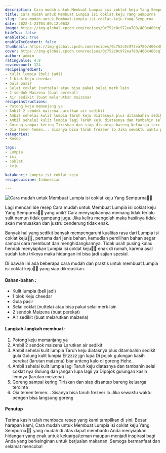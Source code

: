 ```yaml
---
description: Cara mudah untuk Membuat Lumpia isi coklat keju Yang Sempurna"
title: Cara mudah untuk Membuat Lumpia isi coklat keju Yang Sempurna
slug: Cara-mudah-untuk-Membuat-Lumpia-isi-coklat-keju-Yang-Sempurna
date: 2022-1-23T03:09:12.063Z
image: https://img-global.cpcdn.com/recipes/0c752c0c972ea780/400x400cq70/photo.jpg
hideToc: false
enableToc: true
enableTocContent: false
thumbnail: https://img-global.cpcdn.com/recipes/0c752c0c972ea780/400x400cq70/photo.jpg
cover: https://img-global.cpcdn.com/recipes/0c752c0c972ea780/400x400cq70/photo.jpg
author: admin
ratingvalue: 4.8
reviewcount: 124
recipeingredient:
- Kulit lumpia (beli jadi)
- 1 blok Keju cheedar
- Gula pasir
- Selai coklat (nuttela) atau bisa pakai selai merk lain
- 2 sendok Maizena (buat perekat)
- Air sedikit (buat melarutkan maizena)
recipeinstructions:
- Potong keju memanjang ya
- Ambil 2 sendok maizena Larutkan air sedikit
- Ambil sehelai kulit lumpia Taruh keju diatasnya plus ditambahin sedikit gula Gulung kulit lumpia Eitzzzz jgn lupa Di pojok gulungan kasih perekat (larutan maizena) biar anteng kalo di goreng Hehe..
- Ambil sehelai kulit lumpia lagi Taruh keju diatasnya dan tambahin selai coklat nya Gulung dan jangan lupa lagii ya Dipojok gulungan kasih lemnya (larutan meizena)
- Goreng sampai kering Tiriskan dan siap disantap bareng keluarga tercinta
- Oia temen temen... Sisanya bisa taruh frezeer lo Jika sewaktu waktu pengen bisa langsung goreng
categories:
- Resep

tags:
- Lumpia
- isi
- coklat
- keju

katakunci: Lumpia isi coklat keju
recipecuisine: Indonesian

---
```


![Cara mudah untuk Membuat Lumpia isi coklat keju Yang Sempurna👩‍🍳](https://img-global.cpcdn.com/recipes/0c752c0c972ea780/400x400cq70/photo.jpg)

Lagi mencari ide resep Cara mudah untuk Membuat Lumpia isi coklat keju Yang Sempurna👩‍🍳 yang unik? Cara menyiapkannya memang tidak terlalu sulit namun tidak gampang juga. Jika keliru mengolah maka hasilnya tidak akan memuaskan dan justru cenderung tidak enak.

Banyak hal yang sedikit banyak mempengaruhi kualitas rasa dari Lumpia isi coklat keju👩‍🍳, pertama dari jenis bahan, kemudian pemilihan bahan segar sampai cara membuat dan menghidangkannya. Tidak usah pusing kalau hendak menyiapkan Lumpia isi coklat keju👩‍🍳 enak di rumah, karena asal sudah tahu triknya maka hidangan ini bisa jadi sajian spesial.

Di bawah ini ada beberapa cara mudah dan praktis untuk membuat Lumpia isi coklat keju👩‍🍳 yang siap dikreasikan.

<!--inarticleads1-->

#### Bahan-bahan :

- Kulit lumpia (beli jadi)
- 1 blok Keju cheedar
- Gula pasir
- Selai coklat (nuttela) atau bisa pakai selai merk lain
- 2 sendok Maizena (buat perekat)
- Air sedikit (buat melarutkan maizena)

<!--inarticleads2-->

#### Langkah-langkah membuat :

1. Potong keju memanjang ya
1. Ambil 2 sendok maizena Larutkan air sedikit
1. Ambil sehelai kulit lumpia Taruh keju diatasnya plus ditambahin sedikit gula Gulung kulit lumpia Eitzzzz jgn lupa Di pojok gulungan kasih perekat (larutan maizena) biar anteng kalo di goreng Hehe..
1. Ambil sehelai kulit lumpia lagi Taruh keju diatasnya dan tambahin selai coklat nya Gulung dan jangan lupa lagii ya Dipojok gulungan kasih lemnya (larutan meizena)
1. Goreng sampai kering Tiriskan dan siap disantap bareng keluarga tercinta
1. Oia temen temen... Sisanya bisa taruh frezeer lo Jika sewaktu waktu pengen bisa langsung goreng

#### Penutup

Terima kasih telah membaca resep yang kami tampilkan di sini. Besar harapan kami, Cara mudah untuk Membuat Lumpia isi coklat keju Yang Sempurna👩‍🍳 yang mudah di atas dapat membantu Anda menyiapkan hidangan yang enak untuk keluarga/teman maupun menjadi inspirasi bagi Anda yang berkeinginan untuk berjualan makanan. Semoga bermanfaat dan selamat mencoba!